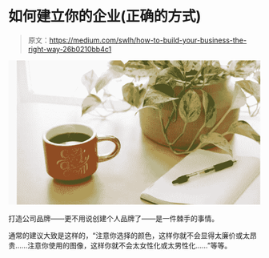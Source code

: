 # 如何建立你的企业(正确的方式)

> 原文：<https://medium.com/swlh/how-to-build-your-business-the-right-way-26b0210bb4c1>

![](img/2062a2ec1397598fc97e5927b624c4cf.png)

打造公司品牌——更不用说创建个人品牌了——是一件棘手的事情。

通常的建议大致是这样的，“注意你选择的颜色，这样你就不会显得太廉价或太昂贵……注意你使用的图像，这样你就不会太女性化或太男性化……”等等。